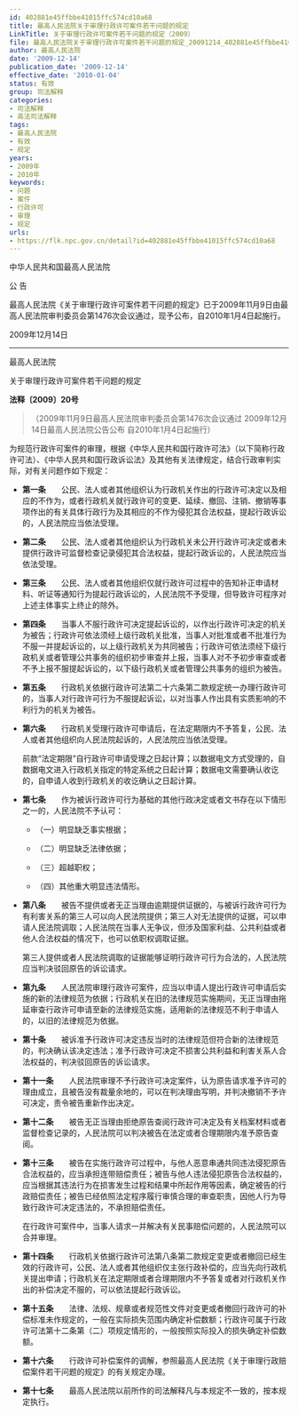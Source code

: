```yaml
---
id: 402881e45ffbbe41015ffc574cd10a68
title: 最高人民法院关于审理行政许可案件若干问题的规定
LinkTitle: 关于审理行政许可案件若干问题的规定（2009）
file: 最高人民法院关于审理行政许可案件若干问题的规定_20091214_402881e45ffbbe41015ffc574cd10a68.docx
author: 最高人民法院
date: '2009-12-14'
publication_date: '2009-12-14'
effective_date: '2010-01-04'
status: 有效
group: 司法解释
categories:
- 司法解释
- 高法司法解释
tags:
- 最高人民法院
- 有效
- 规定
years:
- 2009年
- 2010年
keywords:
- 问题
- 案件
- 行政许可
- 审理
- 规定
urls:
- https://flk.npc.gov.cn/detail?id=402881e45ffbbe41015ffc574cd10a68
---
```


中华人民共和国最高人民法院

公 告

最高人民法院《关于审理行政许可案件若干问题的规定》已于2009年11月9日由最高人民法院审判委员会第1476次会议通过，现予公布，自2010年1月4日起施行。

2009年12月14日

---

最高人民法院

关于审理行政许可案件若干问题的规定

**法释〔2009〕20号**

> （2009年11月9日最高人民法院审判委员会第1476次会议通过 2009年12月14日最高人民法院公告公布 自2010年1月4日起施行）

为规范行政许可案件的审理，根据《中华人民共和国行政许可法》（以下简称行政许可法）、《中华人民共和国行政诉讼法》及其他有关法律规定，结合行政审判实际，对有关问题作如下规定：

- **第一条**　　公民、法人或者其他组织认为行政机关作出的行政许可决定以及相应的不作为，或者行政机关就行政许可的变更、延续、撤回、注销、撤销等事项作出的有关具体行政行为及其相应的不作为侵犯其合法权益，提起行政诉讼的，人民法院应当依法受理。

- **第二条**　　公民、法人或者其他组织认为行政机关未公开行政许可决定或者未提供行政许可监督检查记录侵犯其合法权益，提起行政诉讼的，人民法院应当依法受理。

- **第三条**　　公民、法人或者其他组织仅就行政许可过程中的告知补正申请材料、听证等通知行为提起行政诉讼的，人民法院不予受理，但导致许可程序对上述主体事实上终止的除外。

- **第四条**　　当事人不服行政许可决定提起诉讼的，以作出行政许可决定的机关为被告；行政许可依法须经上级行政机关批准，当事人对批准或者不批准行为不服一并提起诉讼的，以上级行政机关为共同被告；行政许可依法须经下级行政机关或者管理公共事务的组织初步审查并上报，当事人对不予初步审查或者不予上报不服提起诉讼的，以下级行政机关或者管理公共事务的组织为被告。

- **第五条**　　行政机关依据行政许可法第二十六条第二款规定统一办理行政许可的，当事人对行政许可行为不服提起诉讼，以对当事人作出具有实质影响的不利行为的机关为被告。

- **第六条**　　行政机关受理行政许可申请后，在法定期限内不予答复，公民、法人或者其他组织向人民法院起诉的，人民法院应当依法受理。

  前款“法定期限”自行政许可申请受理之日起计算；以数据电文方式受理的，自数据电文进入行政机关指定的特定系统之日起计算；数据电文需要确认收讫的，自申请人收到行政机关的收讫确认之日起计算。

- **第七条**　　作为被诉行政许可行为基础的其他行政决定或者文书存在以下情形之一的，人民法院不予认可：

  - （一）明显缺乏事实根据；

  - （二）明显缺乏法律依据；

  - （三）超越职权；

  - （四）其他重大明显违法情形。

- **第八条**　　被告不提供或者无正当理由逾期提供证据的，与被诉行政许可行为有利害关系的第三人可以向人民法院提供；第三人对无法提供的证据，可以申请人民法院调取；人民法院在当事人无争议，但涉及国家利益、公共利益或者他人合法权益的情况下，也可以依职权调取证据。

  第三人提供或者人民法院调取的证据能够证明行政许可行为合法的，人民法院应当判决驳回原告的诉讼请求。

- **第九条**　　人民法院审理行政许可案件，应当以申请人提出行政许可申请后实施的新的法律规范为依据；行政机关在旧的法律规范实施期间，无正当理由拖延审查行政许可申请至新的法律规范实施，适用新的法律规范不利于申请人的，以旧的法律规范为依据。

- **第十条**　　被诉准予行政许可决定违反当时的法律规范但符合新的法律规范的，判决确认该决定违法；准予行政许可决定不损害公共利益和利害关系人合法权益的，判决驳回原告的诉讼请求。

- **第十一条**　　人民法院审理不予行政许可决定案件，认为原告请求准予许可的理由成立，且被告没有裁量余地的，可以在判决理由写明，并判决撤销不予许可决定，责令被告重新作出决定。

- **第十二条**　　被告无正当理由拒绝原告查阅行政许可决定及有关档案材料或者监督检查记录的，人民法院可以判决被告在法定或者合理期限内准予原告查阅。

- **第十三条**　　被告在实施行政许可过程中，与他人恶意串通共同违法侵犯原告合法权益的，应当承担连带赔偿责任；被告与他人违法侵犯原告合法权益的，应当根据其违法行为在损害发生过程和结果中所起作用等因素，确定被告的行政赔偿责任；被告已经依照法定程序履行审慎合理的审查职责，因他人行为导致行政许可决定违法的，不承担赔偿责任。

  在行政许可案件中，当事人请求一并解决有关民事赔偿问题的，人民法院可以合并审理。

- **第十四条**　　行政机关依据行政许可法第八条第二款规定变更或者撤回已经生效的行政许可，公民、法人或者其他组织仅主张行政补偿的，应当先向行政机关提出申请；行政机关在法定期限或者合理期限内不予答复或者对行政机关作出的补偿决定不服的，可以依法提起行政诉讼。

- **第十五条**　　法律、法规、规章或者规范性文件对变更或者撤回行政许可的补偿标准未作规定的，一般在实际损失范围内确定补偿数额；行政许可属于行政许可法第十二条第（二）项规定情形的，一般按照实际投入的损失确定补偿数额。

- **第十六条**　　行政许可补偿案件的调解，参照最高人民法院《关于审理行政赔偿案件若干问题的规定》的有关规定办理。

- **第十七条**　　最高人民法院以前所作的司法解释凡与本规定不一致的，按本规定执行。
